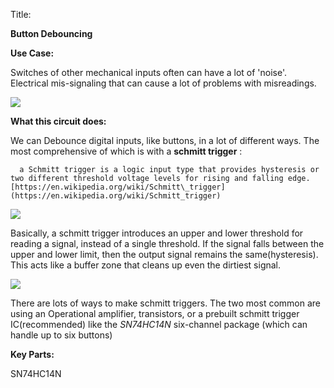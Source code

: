 Title:

**Button Debouncing**



**Use Case:**

Switches of other mechanical inputs often can have a lot of &#39;noise&#39;. Electrical mis-signaling that can cause a lot of problems with misreadings.

![](https://i1.wp.com/embedds.com/wp-content/uploads/2013/08/button\_bounce.jpeg?ssl=1)



**What this circuit does:**

We can Debounce digital inputs, like buttons, in a lot of different ways. The most comprehensive of which is with a **schmitt trigger** :

      a Schmitt trigger is a logic input type that provides hysteresis or two different threshold voltage levels for rising and falling edge.  [https://en.wikipedia.org/wiki/Schmitt\_trigger](https://en.wikipedia.org/wiki/Schmitt_trigger)

![](https://howtomechatronics.com/wp-content/uploads/2015/08/Schmitt-Trigger-Symbol-300x127.png)

Basically, a schmitt trigger introduces an upper and lower threshold for reading a signal, instead of a single threshold. If the signal falls between the upper and lower limit, then the output signal remains the same(hysteresis). This acts like a buffer zone that cleans up even the dirtiest signal.

![](https://howtomechatronics.com/wp-content/uploads/2015/08/Input-Signals.png)



There are lots of ways to make schmitt triggers. The two most common are using an Operational amplifier, transistors, or a prebuilt schmitt trigger IC(recommended) like the _SN74HC14N_ six-channel package (which can handle up to six buttons)



**Key Parts:**

SN74HC14N
